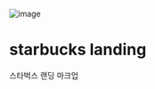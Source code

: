 ![image](https://user-images.githubusercontent.com/18201794/111669816-841f2580-885a-11eb-9846-ab2d9c52d3b8.png)


# starbucks landing

스타벅스 랜딩 마크업
